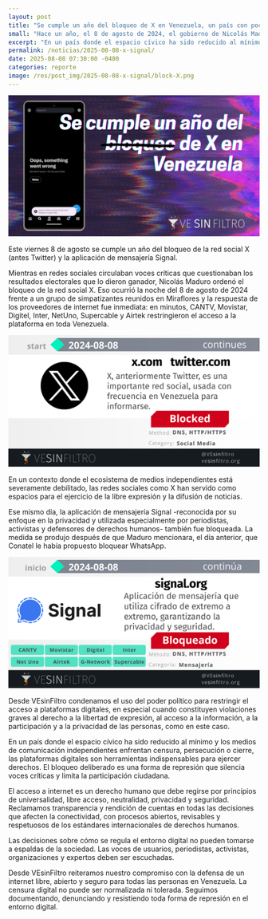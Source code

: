 ```yaml
---
layout: post
title: "Se cumple un año del bloqueo de X en Venezuela, un país con poco acceso a la información"
small: "Hace un año, el 8 de agosto de 2024, el gobierno de Nicolás Maduro ordenó el bloqueo de las redes sociales X (antes Twitter) y Signal en Venezuela. Esta medida, que se tomó en un contexto de cuestionamientos a los resultados electorales, limitó la libre expresión y el acceso a la información, ya que estas plataformas son herramientas clave para periodistas, activistas y la sociedad civil ante un ecosistema de medios debilitado."
excerpt: "En un país donde el espacio cívico ha sido reducido al mínimo y los medios de comunicación independientes enfrentan censura, persecución o cierre, las plataformas digitales son herramientas indispensables para ejercer derechos. El bloqueo deliberado es una forma de represión que silencia voces críticas y limita la participación ciudadana."
permalink: /noticias/2025-08-08-x-signal/
date: 2025-08-08 07:30:00 -0400
categories: reporte
image: /res/post_img/2025-08-08-x-signal/block-X.png
---
```

<p class="cover"><img class="" src="/res/post_img/2025-08-08-x-signal/block-X.png"></p>
Este viernes 8 de agosto se cumple un año del bloqueo de la red social X (antes Twitter) y la aplicación de mensajería Signal.

Mientras en redes sociales circulaban voces críticas que cuestionaban los resultados electorales que lo dieron ganador, Nicolás Maduro ordenó el bloqueo de la red social X. Eso ocurrió la noche del 8 de agosto de 2024 frente a un grupo de simpatizantes reunidos en Miraflores y la respuesta de los proveedores de internet fue inmediata: en minutos, CANTV, Movistar, Digitel, Inter, NetUno, Supercable y Airtek restringieron el acceso a la plataforma en toda Venezuela.

![status de x.com bloqueadas múltiples ISP. Fuente: VSF.](/res/post_img/2025-08-08-x-signal/2024-08-08-eng.png)

En un contexto donde el ecosistema de medios independientes está severamente debilitado, las redes sociales como X han servido como espacios para el ejercicio de la libre expresión y la difusión de noticias. 

Ese mismo día, la aplicación de mensajería Signal -reconocida por su enfoque en la privacidad y utilizada especialmente por periodistas, activistas y defensores de derechos humanos- también fue bloqueada. La medida se produjo después de que Maduro mencionara, el día anterior, que Conatel le había propuesto bloquear WhatsApp.

![status de signal.org bloqueadas múltiples ISP. Fuente: VSF.](/res/post_img/2025-08-08-x-signal/2024-08-08.png)

Desde VEsinFiltro condenamos el uso del poder político para restringir el acceso a plataformas digitales, en especial cuando constituyen violaciones graves al derecho a la libertad de expresión, al acceso a la información, a la participación y a la privacidad de las personas, como en este caso.

En un país donde el espacio cívico ha sido reducido al mínimo y los medios de comunicación independientes enfrentan censura, persecución o cierre, las plataformas digitales son herramientas indispensables para ejercer derechos. El bloqueo deliberado es una forma de represión que silencia voces críticas y limita la participación ciudadana.

El acceso a internet es un derecho humano que debe regirse por principios de universalidad, libre acceso, neutralidad, privacidad y seguridad. Reclamamos transparencia y rendición de cuentas en todas las decisiones que afecten la conectividad, con procesos abiertos, revisables y respetuosos de los estándares internacionales de derechos humanos.

Las decisiones sobre cómo se regula el entorno digital no pueden tomarse a espaldas de la sociedad. Las voces de usuarios, periodistas, activistas, organizaciones y expertos deben ser escuchadas.

Desde VEsinFiltro reiteramos nuestro compromiso con la defensa de un internet libre, abierto y seguro para todas las personas en Venezuela. La censura digital no puede ser normalizada ni tolerada. Seguimos documentando, denunciando y resistiendo toda forma de represión en el entorno digital.
